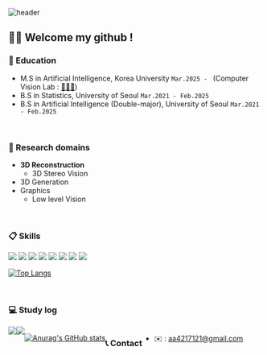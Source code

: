 ![header](https://capsule-render.vercel.app/api?type=waving&height=267&color=gradient&text=Jiyoung%20Seo&section=header&reversal=false&textBg=false)
## 👋🏼 Welcome my github !

### 📖 Education 
- M.S in Artificial Intelligence, Korea University `Mar.2025 - ` (Computer Vision Lab : [👨🏻‍🏫](https://kuaicv.com/))
- B.S in Statistics, University of Seoul `Mar.2021 - Feb.2025`
- B.S in Artificial Intelligence (Double-major), University of Seoul `Mar.2021 - Feb.2025`

<br/>

### 📍 Research domains
- **3D Reconstruction**
  - 3D Stereo Vision
- 3D Generation
- Graphics
  - Low level Vision

<br/>

###  :clipboard: Skills
<p display="inline-block">
    <img src="https://img.shields.io/badge/Python-3776AB?style=for-the-badge&logo=Python&logoColor=white">
    <img src="https://img.shields.io/badge/-C++-00599C?style=for-the-badge&logo=c%2B%2B&logoColor=white">
    <img src="https://img.shields.io/badge/HTML5-e34f26?style=for-the-badge&logo=html5&logoColor=white">
    <img src="https://img.shields.io/badge/javascript-F7DF1E?style=for-the-badge&logo=javascript&logoColor=black">
    <img src="https://img.shields.io/badge/R-75aadb?style=for-the-badge&logo=R&logoColor=white"> 
    <img src="https://img.shields.io/badge/Matlab-3776AB?style=for-the-badge&logo=Matlab&logoColor=white">
    <img src="https://img.shields.io/badge/MySQL-4479A1?style=for-the-badge&logo=MySQL&logoColor=white">
    <img src="https://img.shields.io/badge/github-333333?style=for-the-badge&logo=github&logoColor=white">
</p>

[![Top Langs](https://github-readme-stats.vercel.app/api/top-langs/?username=chimdungs&layout=compact)](https://github.com/chimdungs/github-readme-stats)

<br/>

### 💻 Study log 
<div style="display:flex; flex-direction:row;">
    <a href="https://zy0-ng531.tistory.com/">
        <img src="https://img.shields.io/badge/Tistory-FF5722?style=for-the-badge&logo=Tistory&logoColor=white"> 
    </a>
       <a href="https://velog.io/@zyounguri/posts">
         <img src="https://img.shields.io/badge/Velog-20C997?style=for-the-badge&logo=Velog&logoColor=white">
       </a>
  <br/>
  
[![Anurag's GitHub stats](https://github-readme-stats.vercel.app/api?username=chimdungs)](https://github.com/chimdungs/github-readme-stats)

<br/>

### 📞 Contact 
- ✉️ : aa4217121@gmail.com
<!--
<div style="display:flex; flex-direction:row;">
    <a href="aa4217121@gmail.com">
        <img src="https://img.shields.io/badge/Gmail-EA4335?style=for-the-badge&logo=Gmail&logoColor=white"> 
    </a>
    <a href="https://www.instagram.com/zy0_ng/">
        <img src="https://img.shields.io/badge/Instagram-E4405F?style=for-the-badge&logo=Instagram&logoColor=white"> 
    </a>
-->

<!--
Here are some ideas to get you started:

- 🔭 I’m currently working on ...
- 🌱 I’m currently learning ...
- 👯 I’m looking to collaborate on ...
- 🤔 I’m looking for help with ...
- 💬 Ask me about ...
- 📫 How to reach me: ...
- 😄 Pronouns: ...
- ⚡ Fun fact: ...

**chimdungs/chimdungs** is a ✨ _special_ ✨ repository because its `README.md` (this file) appears on your GitHub profile.
-->
